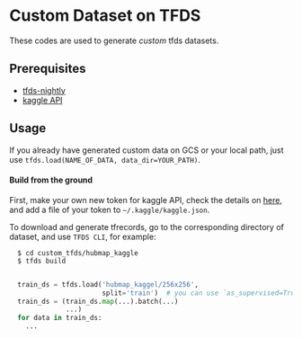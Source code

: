 # Custom Dataset on TFDS 
These codes are used to generate *custom* tfds datasets.

## Prerequisites
- [tfds-nightly](https://github.com/tensorflow/datasets)
- [kaggle API](https://www.kaggle.com/docs/api)

## Usage
If you already have generated custom data on GCS or your local path, just use 
`tfds.load(NAME_OF_DATA, data_dir=YOUR_PATH)`.  
  
#### Build from the ground
First, make your own new token for kaggle API, check the details on [here](https://www.kaggle.com/docs/api),
and add a file of your token to `~/.kaggle/kaggle.json`.

To download and generate tfrecords, go to the corresponding directory of dataset,
and use `TFDS CLI`, for example:

```console
  $ cd custom_tfds/hubmap_kaggle
  $ tfds build
```

```python

  train_ds = tfds.load('hubmap_kaggel/256x256',
                       split='train')  # you can use `as_supervised=True`
  train_ds = (train_ds.map(...).batch(...)
              ...)
  for data in train_ds:
    ...
```
